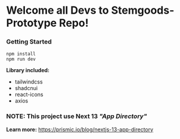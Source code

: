 # Welcome all Devs to Stemgoods-Prototype Repo!
### Getting Started
```
npm install
npm run dev
```
**Library included:** 
- tailwindcss
- shadcnui
- react-icons
- axios
### NOTE: This project use Next 13 *"App Directory"*
**Learn more:** https://prismic.io/blog/nextjs-13-app-directory

